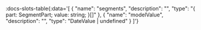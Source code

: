 <!-- This file was automatic generated. Do not edit it manually -->


:docs-slots-table{:data='[
  {
    "name": "segments",
    "description": "",
    "type": "{ part: SegmentPart; value: string; }[]"
  },
  {
    "name": "modelValue",
    "description": "",
    "type": "DateValue | undefined"
  }
]'} 

